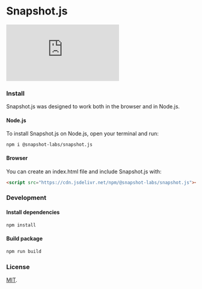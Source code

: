 # Snapshot.js

[![npm](https://img.shields.io/npm/v/@snapshot-labs/snapshot.js?label=npm)](https://www.npmjs.com/package/@snapshot-labs/snapshot.js)

### Install
Snapshot.js was designed to work both in the browser and in Node.js.

#### Node.js
To install Snapshot.js on Node.js, open your terminal and run:
```
npm i @snapshot-labs/snapshot.js
```

#### Browser
You can create an index.html file and include Snapshot.js with:
```html
<script src="https://cdn.jsdelivr.net/npm/@snapshot-labs/snapshot.js"></script>
```
### Development

#### Install dependencies
```bash
npm install
```

#### Build package
```bash
npm run build
```

### License
[MIT](LICENSE).
